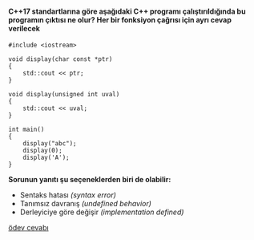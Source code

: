 #### C++17 standartlarına göre aşağıdaki C++ programı çalıştırıldığında bu programın çıktısı ne olur? Her bir fonksiyon çağrısı için ayrı cevap verilecek

```
#include <iostream>
 
void display(char const *ptr)
{
	std::cout << ptr;
}
 
void display(unsigned int uval)
{
	std::cout << uval;
}
 
int main()
{
	display("abc");
	display(0);
	display('A');
}
```

__Sorunun yanıtı şu seçeneklerden biri de olabilir:__

+ Sentaks hatası *(syntax error)*
+ Tanımsız davranış *(undefined behavior)*
+ Derleyiciye göre değişir *(implementation defined)*

[ödev cevabı](https://vimeo.com/433292846)
